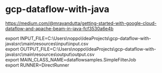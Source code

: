 # gcp-dataflow-with-java

https://medium.com/@mrayandutta/getting-started-with-google-cloud-dataflow-and-apache-beam-in-java-fcf3530a6e4b


export INPUT_FILE=C:\\Users\\noppo\\IdeaProjects\\gcp-dataflow-with-java\\src\\main\\resources\\input\\input.csv \
export OUTPUT_FILE=C:\\Users\\noppo\\IdeaProjects\\gcp-dataflow-with-java\\src\\main\\resources\\output\\output.csv \
export MAIN_CLASS_NAME=dataflowsamples.SimpleFilterJob \
export RUNNER=DirectRunner
